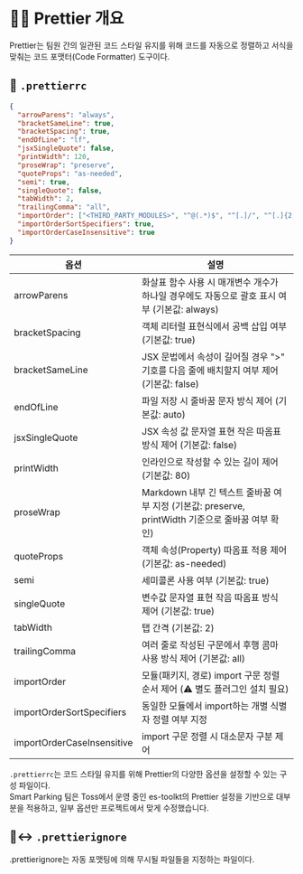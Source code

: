 # 🕵️‍♂️ Prettier 개요

Prettier는 팀원 간의 일관된 코드 스타일 유지를 위해 코드를 자동으로 정렬하고 서식을 맞춰는 코드 포맷터(Code Formatter) 도구이다.

## 📝 `.prettierrc`

```json
{
  "arrowParens": "always",
  "bracketSameLine": true,
  "bracketSpacing": true,
  "endOfLine": "lf",
  "jsxSingleQuote": false,
  "printWidth": 120,
  "proseWrap": "preserve",
  "quoteProps": "as-needed",
  "semi": true,
  "singleQuote": false,
  "tabWidth": 2,
  "trailingComma": "all",
  "importOrder": ["<THIRD_PARTY_MODULES>", "^@(.*)$", "^[.]/", "^[.]{2,}/"],
  "importOrderSortSpecifiers": true,
  "importOrderCaseInsensitive": true
}
```

| 옵션 | 설명 |
|--|--|
| arrowParens | 화살표 함수 사용 시 매개변수 개수가 하나일 경우에도 자동으로 괄호 표시 여부 (기본값: always) |
| bracketSpacing | 객체 리터럴 표현식에서 공백 삽입 여부 (기본값: true) |
| bracketSameLine | JSX 문법에서 속성이 길어질 경우 ">" 기호를 다음 줄에 배치할지 여부 제어 (기본값: false) |
| endOfLine | 파일 저장 시 줄바꿈 문자 방식 제어 (기본값: auto) |
| jsxSingleQuote | JSX 속성 값 문자열 표현 작은 따옴표 방식 제어 (기본값: false) |
| printWidth | 인라인으로 작성할 수 있는 길이 제어 (기본값: 80) |
| proseWrap | Markdown 내부 긴 텍스트 줄바꿈 여부 지정 (기본값: preserve, printWidth 기준으로 줄바꿈 여부 확인) |
| quoteProps | 객체 속성(Property) 따옴표 적용 제어 (기본값: as-needed) |
| semi | 세미콜론 사용 여부 (기본값: true) |
| singleQuote | 변수값 문자열 표현 작음 따옴표 방식 제어 (기본값: true) |
| tabWidth | 탭 간격 (기본값: 2) |
| trailingComma | 여러 줄로 작성된 구문에서 후행 콤마 사용 방식 제어 (기본값: all) |
| importOrder | 모듈(패키지, 경로) import 구문 정렬 순서 제어 (⚠️ 별도 플러그인 설치 필요) |
| importOrderSortSpecifiers | 동일한 모듈에서 import하는 개별 식별자 정렬 여부 지정 |
| importOrderCaseInsensitive | import 구문 정렬 시 대소문자 구분 제어 |

`.prettierrc`는 코드 스타일 유지를 위해 Prettier의 다양한 옵션을 설정할 수 있는 구성 파일이다. <br />
Smart Parking 팀은 Toss에서 운영 중인 es-toolkt의 Prettier 설정을 기반으로 대부분을 적용하고, 일부 옵션만 프로젝트에서 맞게 수정했습니다.

## 🙂‍↔️ `.prettierignore`

.prettierignore는 자동 포맷팅에 의해 무시될 파일들을 지정하는 파일이다.